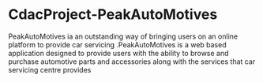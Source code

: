 # CdacProject-PeakAutoMotives
PeakAutoMotives ia an outstanding way of bringing users on an online platform to provide car servicing .PeakAutoMotives is a web based application designed to provide users with the ability to browse and purchase automotive parts and accessories along with the services that car servicing centre provides
